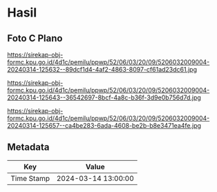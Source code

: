 # Hasil

## Foto C Plano

https://sirekap-obj-formc.kpu.go.id/4d1c/pemilu/ppwp/52/06/03/20/09/5206032009004-20240314-125632--89dcf1d4-4af2-4863-8097-cf61ad23dc61.jpg

https://sirekap-obj-formc.kpu.go.id/4d1c/pemilu/ppwp/52/06/03/20/09/5206032009004-20240314-125643--36542697-8bcf-4a8c-b36f-3d9e0b756d7d.jpg

https://sirekap-obj-formc.kpu.go.id/4d1c/pemilu/ppwp/52/06/03/20/09/5206032009004-20240314-125657--ca4be283-6ada-4608-be2b-b8e3471ea4fe.jpg


## Metadata

| Key        | Value               |
| ---------- | ------------------- |
| Time Stamp | 2024-03-14 13:00:00 |



